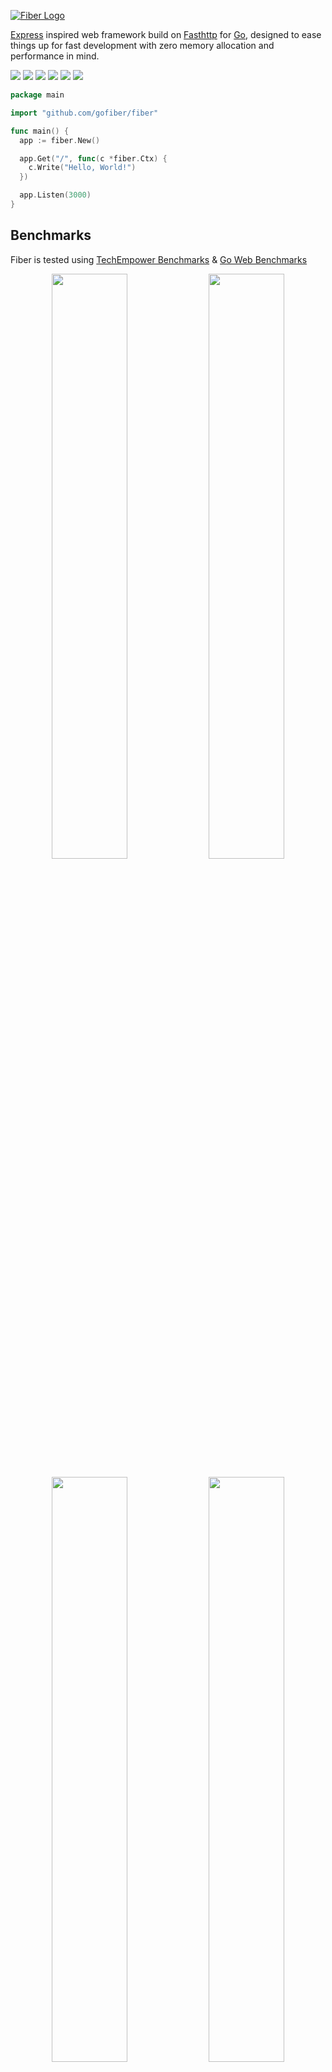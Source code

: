 [![Fiber Logo](https://i.imgur.com/zzmW4eK.png)](https://fiber.wiki)

[Express](https://github.com/expressjs/express) inspired web framework build on [Fasthttp](https://github.com/valyala/fasthttp) for [Go](https://golang.org/doc/), designed to ease things up for fast development with zero memory allocation and performance in mind.

[![](https://img.shields.io/github/release/gofiber/fiber)](https://github.com/gofiber/fiber/releases)
[![](https://img.shields.io/badge/godoc-reference-blue.svg?longCache=true&style=flat)](https://pkg.go.dev/github.com/gofiber/fiber?tab=doc)
![](https://img.shields.io/badge/coverage-84%25-brightgreen.svg?longCache=true&style=flat)
![](https://img.shields.io/badge/go-100%25-brightgreen.svg?longCache=true&style=flat)
![](https://img.shields.io/badge/goreport-A+-brightgreen.svg?longCache=true&style=flat)
[![](https://img.shields.io/badge/gitter-chat-brightgreen.svg?longCache=true&style=flat)](https://pkg.go.dev/github.com/gofiber/fiber?tab=doc)

```go
package main

import "github.com/gofiber/fiber"

func main() {
  app := fiber.New()

  app.Get("/", func(c *fiber.Ctx) {
    c.Write("Hello, World!")
  })

  app.Listen(3000)
}
```
## Benchmarks
Fiber is tested using [TechEmpower Benchmarks](https://github.com/TechEmpower/FrameworkBenchmarks) & [Go Web Benchmarks](https://github.com/smallnest/go-web-framework-benchmark)
<p float="left" align="middle">
  <img src="https://fiber.wiki/static/benchmarks/concurrency-pipeline.png" width="49%" />
  <img src="https://fiber.wiki/static/benchmarks/benchmark_alloc.png" width="49%" /> 
</p>

<p float="left" align="middle">
  <img src="https://fiber.wiki/static/benchmarks/benchmark.png" width="49%" />
  <img src="https://fiber.wiki/static/benchmarks/benchmark-pipeline.png" width="49%" /> 
</p>
